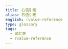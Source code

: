 ```yaml
---
title: 右值引用
alias: 右值引用
english: rvalue-reference
type: glossary
tags:
  - 词汇表
  - rvalue-reference
---
```

